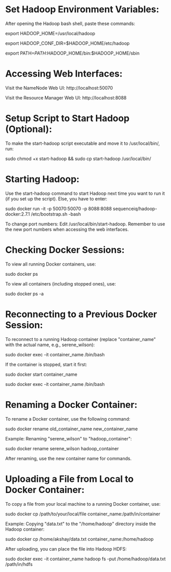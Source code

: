# Set Hadoop Environment Variables:

After opening the Hadoop bash shell, paste these commands:

export HADOOP_HOME=/usr/local/hadoop

export HADOOP_CONF_DIR=$HADOOP_HOME/etc/hadoop

export PATH=$PATH:$HADOOP_HOME/bin:$HADOOP_HOME/sbin

# Accessing Web Interfaces:

Visit the NameNode Web UI: http://localhost:50070

Visit the Resource Manager Web UI: http://localhost:8088

# Setup Script to Start Hadoop (Optional):

To make the start-hadoop script executable and move it to /usr/local/bin/, run:

sudo chmod +x start-hadoop && sudo cp start-hadoop /usr/local/bin/

# Starting Hadoop:

Use the start-hadoop command to start Hadoop next time you want to run it (if you set up the script).
Else, you have to enter:

sudo docker run -it -p 50070:50070 -p 8088:8088 sequenceiq/hadoop-docker:2.7.1 /etc/bootstrap.sh -bash

To change port numbers: Edit /usr/local/bin/start-hadoop. Remember to use the new port numbers when accessing the web interfaces.

# Checking Docker Sessions:

To view all running Docker containers, use:

sudo docker ps

To view all containers (including stopped ones), use:

sudo docker ps -a

# Reconnecting to a Previous Docker Session:

To reconnect to a running Hadoop container (replace "container_name" with the actual name, e.g., serene_wilson):

sudo docker exec -it container_name /bin/bash

If the container is stopped, start it first:

sudo docker start container_name

sudo docker exec -it container_name /bin/bash

# Renaming a Docker Container:

To rename a Docker container, use the following command:

sudo docker rename old_container_name new_container_name

Example: Renaming "serene_wilson" to "hadoop_container":

sudo docker rename serene_wilson hadoop_container

After renaming, use the new container name for commands.

# Uploading a File from Local to Docker Container:

To copy a file from your local machine to a running Docker container, use:

sudo docker cp /path/to/your/local/file container_name:/path/in/container

Example: Copying "data.txt" to the "/home/hadoop" directory inside the Hadoop container:

sudo docker cp /home/akshay/data.txt container_name:/home/hadoop

After uploading, you can place the file into Hadoop HDFS:

sudo docker exec -it container_name hadoop fs -put /home/hadoop/data.txt /path/in/hdfs
